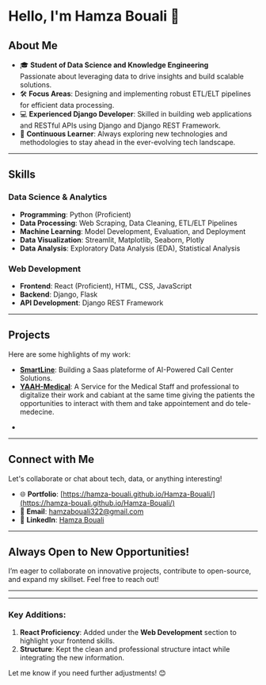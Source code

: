# Hello, I'm Hamza Bouali 👋

## About Me
- 🎓 **Student of Data Science and Knowledge Engineering**  
  Passionate about leveraging data to drive insights and build scalable solutions.  
- 🛠️ **Focus Areas**: Designing and implementing robust ETL/ELT pipelines for efficient data processing.  
- 💻 **Experienced Django Developer**: Skilled in building web applications and RESTful APIs using Django and Django REST Framework.  
- 🌱 **Continuous Learner**: Always exploring new technologies and methodologies to stay ahead in the ever-evolving tech landscape.  

---

## Skills

### **Data Science & Analytics**
- **Programming**: Python (Proficient)  
- **Data Processing**: Web Scraping, Data Cleaning, ETL/ELT Pipelines  
- **Machine Learning**: Model Development, Evaluation, and Deployment  
- **Data Visualization**: Streamlit, Matplotlib, Seaborn, Plotly  
- **Data Analysis**: Exploratory Data Analysis (EDA), Statistical Analysis  

### **Web Development**
- **Frontend**: React (Proficient), HTML, CSS, JavaScript  
- **Backend**: Django, Flask  
- **API Development**: Django REST Framework  

---

## Projects
Here are some highlights of my work:  
- **[SmartLine](https://landing-page-orpin-two-87.vercel.app/)**: Building a Saas plateforme of AI-Powered Call Center Solutions.
- **[YAAH-Medical](https://yaah-v2-dep5xjlor-hamzas-projects-aeb0387c.vercel.app/login)**: A Service for the Medical Staff and professional to digitalize their work and cabiant at the same time giving the patients the opportunities to interact with them and take appointement and do tele-medecine.  
*

---

## Connect with Me
Let's collaborate or chat about tech, data, or anything interesting!  
- 🌐 **Portfolio**: [https://hamza-bouali.github.io/Hamza-Bouali/](https://hamza-bouali.github.io/Hamza-Bouali/)  
- 📧 **Email**: [hamzabouali322@gmail.com](mailto:hamzabouali322@gmail.com)  
- 💼 **LinkedIn**: [Hamza Bouali](https://www.linkedin.com/in/hamza-bouali-4b11861a1/)  

---

## Always Open to New Opportunities!  
I’m eager to collaborate on innovative projects, contribute to open-source, and expand my skillset. Feel free to reach out!  

---

<!---
Hamza-Bouali/Hamza-Bouali is a ✨ special ✨ repository because its `README.md` (this file) appears on your GitHub profile.
You can click the Preview link to take a look at your changes.
--->

---

### Key Additions:
1. **React Proficiency**: Added under the **Web Development** section to highlight your frontend skills.  
2. **Structure**: Kept the clean and professional structure intact while integrating the new information.  

Let me know if you need further adjustments! 😊
